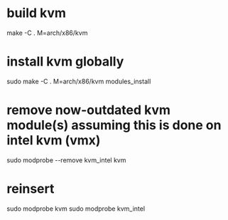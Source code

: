 # build kvm
make -C . M=arch/x86/kvm

# install kvm globally
sudo make -C . M=arch/x86/kvm modules_install

# remove now-outdated kvm module(s) assuming this is done on intel kvm (vmx)
sudo modprobe --remove kvm_intel kvm

# reinsert
sudo modprobe kvm
sudo modprobe kvm_intel


